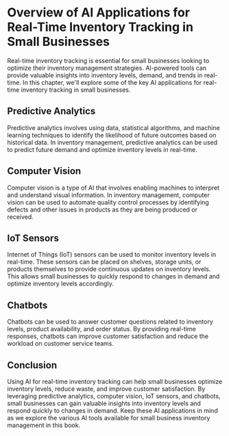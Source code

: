 # Overview of AI Applications for Real-Time Inventory Tracking in Small Businesses

Real-time inventory tracking is essential for small businesses looking to optimize their inventory management strategies. AI-powered tools can provide valuable insights into inventory levels, demand, and trends in real-time. In this chapter, we'll explore some of the key AI applications for real-time inventory tracking in small businesses.

Predictive Analytics
--------------------

Predictive analytics involves using data, statistical algorithms, and machine learning techniques to identify the likelihood of future outcomes based on historical data. In inventory management, predictive analytics can be used to predict future demand and optimize inventory levels in real-time.

Computer Vision
---------------

Computer vision is a type of AI that involves enabling machines to interpret and understand visual information. In inventory management, computer vision can be used to automate quality control processes by identifying defects and other issues in products as they are being produced or received.

IoT Sensors
-----------

Internet of Things (IoT) sensors can be used to monitor inventory levels in real-time. These sensors can be placed on shelves, storage units, or products themselves to provide continuous updates on inventory levels. This allows small businesses to quickly respond to changes in demand and optimize inventory levels accordingly.

Chatbots
--------

Chatbots can be used to answer customer questions related to inventory levels, product availability, and order status. By providing real-time responses, chatbots can improve customer satisfaction and reduce the workload on customer service teams.

Conclusion
----------

Using AI for real-time inventory tracking can help small businesses optimize inventory levels, reduce waste, and improve customer satisfaction. By leveraging predictive analytics, computer vision, IoT sensors, and chatbots, small businesses can gain valuable insights into inventory levels and respond quickly to changes in demand. Keep these AI applications in mind as we explore the various AI tools available for small business inventory management in this book.
